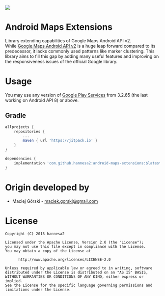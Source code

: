 [![](https://jitpack.io/v/hannesa2/android-maps-extensions.svg)](https://jitpack.io/#hannesa2/android-maps-extensions)

Android Maps Extensions
=======================

Library extending capabilities of Google Maps Android API v2.  
While [Google Maps Android API v2](https://developers.google.com/maps/documentation/android-api/)
is a huge leap forward compared to its predecessor,
it lacks commonly used patterns like marker clustering.
This library aims to fill this gap by adding many useful features
and improving on the responsiveness issues of the official Google library.

Usage
=====

You may use any version of [Google Play Services](https://developer.android.com/google/play-services/index.html) from 3.2.65 (the last working on Android API 8) or above.

Gradle
------

```Groovy
allprojects {
    repositories {
        ...
        maven { url 'https://jitpack.io' }
    }
}
```

```Groovy
dependencies {
    implementation 'com.github.hannesa2:android-maps-extensions:$latest'
}
```

Origin developed by
===================

* Maciej Górski - <maciek.gorski@gmail.com>

License
=======

    Copyright (C) 2013 hannesa2

    Licensed under the Apache License, Version 2.0 (the "License");
    you may not use this file except in compliance with the License.
    You may obtain a copy of the License at

          http://www.apache.org/licenses/LICENSE-2.0

    Unless required by applicable law or agreed to in writing, software
    distributed under the License is distributed on an "AS IS" BASIS,
    WITHOUT WARRANTIES OR CONDITIONS OF ANY KIND, either express or implied.
    See the License for the specific language governing permissions and
    limitations under the License.
